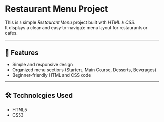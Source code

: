 # Restaurant Menu Project

This is a simple *Restaurant Menu* project built with *HTML & CSS*.  
It displays a clean and easy-to-navigate menu layout for restaurants or cafes.

---

## 🚀 Features
- Simple and responsive design
- Organized menu sections (Starters, Main Course, Desserts, Beverages)
- Beginner-friendly HTML and CSS code

---

## 🛠️ Technologies Used
- HTML5
- CSS3
